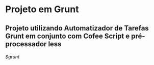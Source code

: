 # Projeto em Grunt 
## Projeto utilizando Automatizador de Tarefas Grunt em conjunto com Cofee Script e pré-processador less

###### $grunt